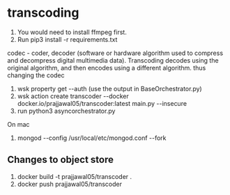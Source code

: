 # transcoding

1. You would need to install ffmpeg first.
2. Run pip3 install -r requirements.txt

codec - coder, decoder (software or hardware algorithm used to compress and decompress digital multimedia data). Transcoding decodes using the original algorithm, and then encodes using a different algorithm. thus changing the codec

1. wsk property get --auth (use the output in BaseOrchestrator.py)
2. wsk action create transcoder --docker docker.io/prajjawal05/transcoder:latest main.py --insecure
3. run python3 asyncorchestrator.py

On mac

1. mongod --config /usr/local/etc/mongod.conf --fork

## Changes to object store

1. docker build -t prajjawal05/transcoder .
2. docker push prajjawal05/transcoder
